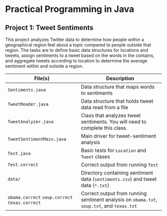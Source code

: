 # Practical Programming in Java
## Project 1: Tweet Sentiments
This project analyzes Twitter data to determine how people within a geographical region feel about a topic compared to people outside that region. 
The tasks are to define basic data structures for locations and tweets, assign sentiments to a tweet based on the words in the contains, and aggregate tweets according to location to determine the average sentiment within and outside a region.

| File(s)                                        | Description                                                  |
| ---------------------------------------------- | ------------------------------------------------------------ |
| `Sentiments.java`                              | Data structure that maps words to sentiments                 |
| `TweetReader.java`                             | Data structure that holds tweet data read from a file        |
| `TweetAnalyzer.java`                           | Class that analyzes tweet sentiments. You will need to complete this class. |
| `TweetSentimentMain.java`                      | Main driver for tweet-sentiment analysis                     |
| `Test.java`                                    | Basic tests for `Location` and `Tweet` clases                |
| `Test.correct`                                 | Correct output from running `Test`                           |
| `data/`                                        | Directory containing sentiment data (`sentiments.csv`) and tweet data (`*.txt`) |
| `obama.correct` `soup.correct` `texas.correct` | Correct output from running sentiment analysis on `obama.txt`, `soup.txt`, and `texas.txt` |

